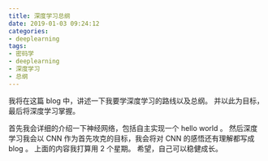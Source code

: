 ```yaml
---
title: 深度学习总纲
date: 2019-01-03 09:24:12
categories:
- deeplearning
tags:
- 密码学
- deeplearning
- 深度学习
- 总纲
---
```

我将在这篇 blog 中，讲述一下我要学深度学习的路线以及总纲。
并以此为目标，最后将深度学习掌握。
<!--more-->
首先我会详细的介绍一下神经网络，包括自主实现一个 hello world 。
然后深度学习我会以 CNN 作为首先攻克的目标，我会将对 CNN 的感悟还有理解都写成 blog 。
上面的内容我打算用 2 个星期。
希望，自己可以稳健成长。












